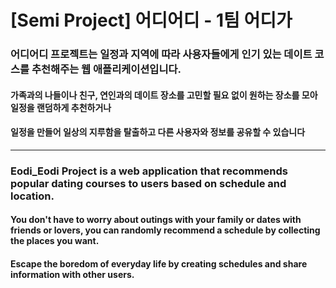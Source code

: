 # [Semi Project] 어디어디 - 1팀 어디가
### 어디어디 프로젝트는 일정과 지역에 따라 사용자들에게 인기 있는 데이트 코스를 추천해주는 웹 애플리케이션입니다.
#### 가족과의 나들이나 친구, 연인과의 데이트 장소를 고민할 필요 없이 원하는 장소를 모아 일정을 랜덤하게 추천하거나 
#### 일정을 만들어 일상의 지루함을 탈출하고 다른 사용자와 정보를 공유할 수 있습니다
<hr>

### Eodi_Eodi Project is a web application that recommends popular dating courses to users based on schedule and location.
#### You don't have to worry about outings with your family or dates with friends or lovers, you can randomly recommend a schedule by collecting the places you want.
#### Escape the boredom of everyday life by creating schedules and share information with other users.
